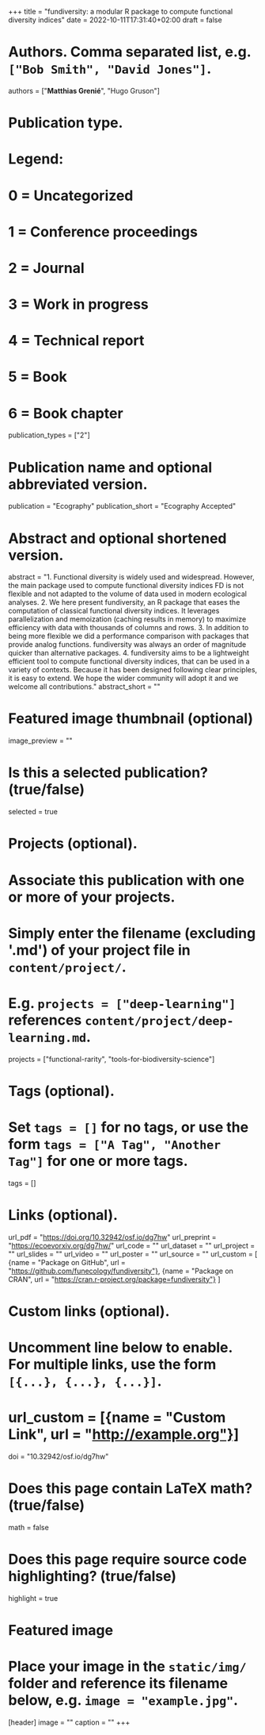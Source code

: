 +++
title = "fundiversity: a modular R package to compute functional diversity indices"
date = 2022-10-11T17:31:40+02:00
draft = false

# Authors. Comma separated list, e.g. `["Bob Smith", "David Jones"]`.
authors = ["**Matthias Grenié**", "Hugo Gruson"]

# Publication type.
# Legend:
# 0 = Uncategorized
# 1 = Conference proceedings
# 2 = Journal
# 3 = Work in progress
# 4 = Technical report
# 5 = Book
# 6 = Book chapter
publication_types = ["2"]

# Publication name and optional abbreviated version.
publication = "Ecography"
publication_short = "Ecography Accepted"

# Abstract and optional shortened version.
abstract = "1. Functional diversity is widely used and widespread. However, the main package used to compute functional diversity indices FD is not flexible and not adapted to the volume of data used in modern ecological analyses. 2. We here present fundiversity, an R package that eases the computation of classical functional diversity indices. It leverages parallelization and memoization (caching results in memory) to maximize efficiency with data with thousands of columns and rows. 3. In addition to being more flexible we did a performance comparison with packages that provide analog functions. fundiversity was always an order of magnitude quicker than alternative packages. 4. fundiversity aims to be a lightweight efficient tool to compute functional diversity indices, that can be used in a variety of contexts. Because it has been designed following clear principles, it is easy to extend. We hope the wider community will adopt it and we welcome all contributions."
abstract_short = ""

# Featured image thumbnail (optional)
image_preview = ""

# Is this a selected publication? (true/false)
selected = true

# Projects (optional).
#   Associate this publication with one or more of your projects.
#   Simply enter the filename (excluding '.md') of your project file in `content/project/`.
#   E.g. `projects = ["deep-learning"]` references `content/project/deep-learning.md`.
projects = ["functional-rarity", "tools-for-biodiversity-science"]

# Tags (optional).
#   Set `tags = []` for no tags, or use the form `tags = ["A Tag", "Another Tag"]` for one or more tags.
tags = []

# Links (optional).
url_pdf = "https://doi.org/10.32942/osf.io/dg7hw"
url_preprint = "https://ecoevorxiv.org/dg7hw/"
url_code = ""
url_dataset = ""
url_project = ""
url_slides = ""
url_video = ""
url_poster = ""
url_source = ""
url_custom = [
  {name = "Package on GitHub", url = "https://github.com/funecology/fundiversity"},
  {name = "Package on CRAN", url = "https://cran.r-project.org/package=fundiversity"}
]

# Custom links (optional).
#   Uncomment line below to enable. For multiple links, use the form `[{...}, {...}, {...}]`.
# url_custom = [{name = "Custom Link", url = "http://example.org"}]

doi = "10.32942/osf.io/dg7hw"

# Does this page contain LaTeX math? (true/false)
math = false

# Does this page require source code highlighting? (true/false)
highlight = true

# Featured image
# Place your image in the `static/img/` folder and reference its filename below, e.g. `image = "example.jpg"`.
[header]
image = ""
caption = ""
+++
